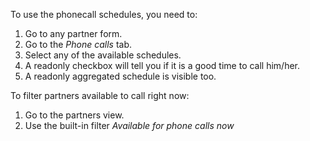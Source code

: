 To use the phonecall schedules, you need to:

1.  Go to any partner form.
2.  Go to the *Phone calls* tab.
3.  Select any of the available schedules.
4.  A readonly checkbox will tell you if it is a good time to call
    him/her.
5.  A readonly aggregated schedule is visible too.

To filter partners available to call right now:

1.  Go to the partners view.
2.  Use the built-in filter *Available for phone calls now*
